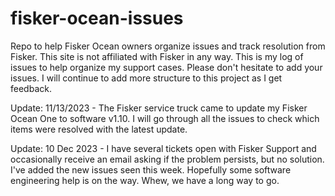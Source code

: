 # fisker-ocean-issues
Repo to help Fisker Ocean owners organize issues and track resolution from Fisker. This site is not affiliated with Fisker in any way. This is my log of issues to help organize my support cases. Please don't hesitate to add your issues. I will continue to add more structure to this project as I get feedback.

Update: 11/13/2023 - The Fisker service truck came to update my Fisker Ocean One to software v1.10.  I will go through all the issues to check which items were resolved with the latest update.

Update: 10 Dec 2023 - I have several tickets open with Fisker Support and occasionally receive an email asking if the problem persists, but no solution.  I've added the new issues seen this week.  Hopefully some software engineering help is on the way.  Whew, we have a long way to go.
